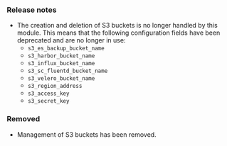 ### Release notes

- The creation and deletion of S3 buckets is no longer handled by this module.
This means that the following configuration fields have been deprecated and are no longer in use:
  - `s3_es_backup_bucket_name`
  - `s3_harbor_bucket_name`
  - `s3_influx_bucket_name`
  - `s3_sc_fluentd_bucket_name`
  - `s3_velero_bucket_name`
  - `s3_region_address`
  - `s3_access_key`
  - `s3_secret_key`

### Removed

- Management of S3 buckets has been removed.
